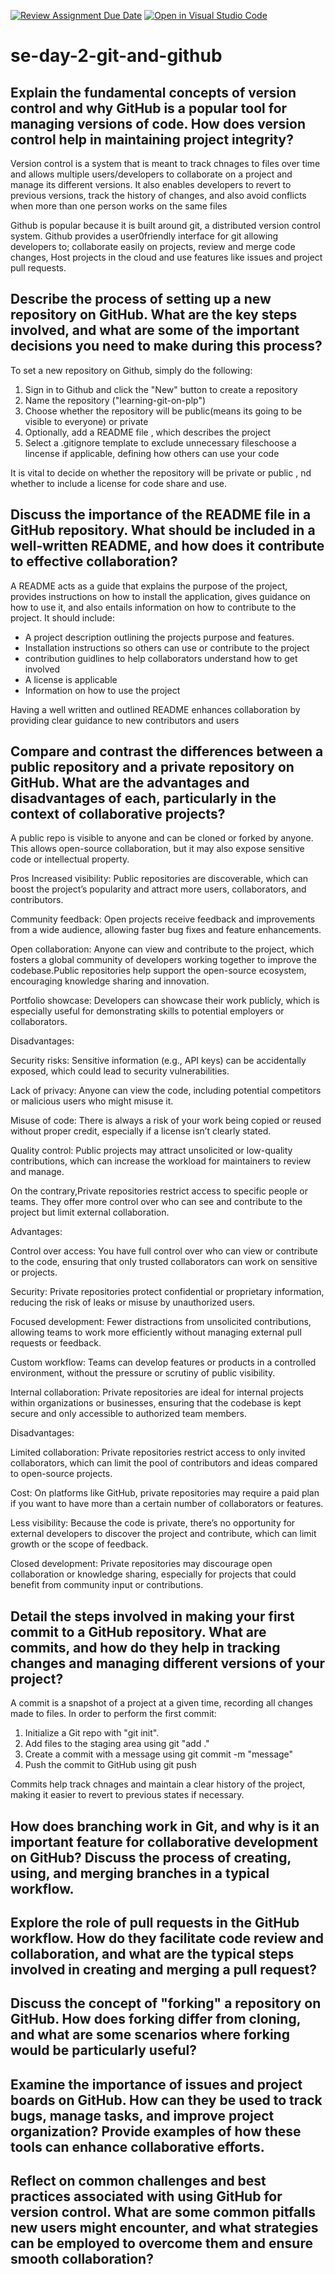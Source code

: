 [![Review Assignment Due Date](https://classroom.github.com/assets/deadline-readme-button-22041afd0340ce965d47ae6ef1cefeee28c7c493a6346c4f15d667ab976d596c.svg)](https://classroom.github.com/a/8wgCKhpZ)
[![Open in Visual Studio Code](https://classroom.github.com/assets/open-in-vscode-2e0aaae1b6195c2367325f4f02e2d04e9abb55f0b24a779b69b11b9e10269abc.svg)](https://classroom.github.com/online_ide?assignment_repo_id=15770791&assignment_repo_type=AssignmentRepo)
# se-day-2-git-and-github
## Explain the fundamental concepts of version control and why GitHub is a popular tool for managing versions of code. How does version control help in maintaining project integrity?
Version control is a system that is meant to track chnages to files over time and allows multiple users/developers to collaborate on a project and manage its different versions. It also enables developers to revert to previous versions, track the history of changes, and also avoid conflicts when more than one person works on the same files

Github is popular because it is built around git, a distributed version control system. Github provides a user0friendly interface for git allowing developers to; collaborate easily on projects, review and merge code changes, Host projects in the cloud and use features like issues and project pull requests.

## Describe the process of setting up a new repository on GitHub. What are the key steps involved, and what are some of the important decisions you need to make during this process?
To set a new repository on Github, simply do the following:
  1. Sign in to Github and click the "New" button to create a repository
  2. Name the repository ("learning-git-on-plp")
  3. Choose whether the repository will be public(means its going to be visible to everyone) or private
  4. Optionally, add a README file , which describes the project
  5. Select a .gitignore template to exclude unnecessary fileschoose a lincense if applicable, defining how others can use your code

It is vital to decide on whether the repository will be private or public , nd whether to include a license for code share and use.

## Discuss the importance of the README file in a GitHub repository. What should be included in a well-written README, and how does it contribute to effective collaboration?
A README acts as a guide that explains the purpose of the project, provides instructions on how to install the application, gives guidance on how to use it, and also entails information on how to contribute to the project. It should include:
- A project description outlining the projects purpose and features.
- Installation instructions so others can use or contribute to the project
- contribution guidlines to help collaborators understand how to get involved
- A license is applicable
- Information on how to use the project

Having a well written and outlined README enhances collaboration by providing clear guidance to new contributors and users

## Compare and contrast the differences between a public repository and a private repository on GitHub. What are the advantages and disadvantages of each, particularly in the context of collaborative projects?
A public repo is visible to anyone and can be cloned or forked by anyone. This allows open-source collaboration, but it may also expose sensitive code or intellectual property.

Pros
Increased visibility: Public repositories are discoverable, which can boost the project’s popularity and attract more users, collaborators, and contributors.

Community feedback: Open projects receive feedback and improvements from a wide audience, allowing faster bug fixes and feature enhancements.

Open collaboration: Anyone can view and contribute to the project, which fosters a global community of developers working together to improve the codebase.Public repositories help support the open-source ecosystem, encouraging knowledge sharing and innovation.

Portfolio showcase: Developers can showcase their work publicly, which is especially useful for demonstrating skills to potential employers or collaborators.

Disadvantages:

Security risks: Sensitive information (e.g., API keys) can be accidentally exposed, which could lead to security vulnerabilities.

Lack of privacy: Anyone can view the code, including potential competitors or malicious users who might misuse it.

Misuse of code: There is always a risk of your work being copied or reused without proper credit, especially if a license isn’t clearly stated.

Quality control: Public projects may attract unsolicited or low-quality contributions, which can increase the workload for maintainers to review and manage.

On the contrary,Private repositories restrict access to specific people or teams. They offer more control over who can see and contribute to the project but limit external collaboration.

Advantages:

Control over access: You have full control over who can view or contribute to the code, ensuring that only trusted collaborators can work on sensitive or projects.

Security: Private repositories protect confidential or proprietary information, reducing the risk of leaks or misuse by unauthorized users.

Focused development: Fewer distractions from unsolicited contributions, allowing teams to work more efficiently without managing external pull requests or feedback.

Custom workflow: Teams can develop features or products in a controlled environment, without the pressure or scrutiny of public visibility.

Internal collaboration: Private repositories are ideal for internal projects within organizations or businesses, ensuring that the codebase is kept secure and only accessible to authorized team members.

Disadvantages:

Limited collaboration: Private repositories restrict access to only invited collaborators, which can limit the pool of contributors and ideas compared to open-source projects.

Cost: On platforms like GitHub, private repositories may require a paid plan if you want to have more than a certain number of collaborators or features.

Less visibility: Because the code is private, there’s no opportunity for external developers to discover the project and contribute, which can limit growth or the scope of feedback.

Closed development: Private repositories may discourage open collaboration or knowledge sharing, especially for projects that could benefit from community input or contributions.

## Detail the steps involved in making your first commit to a GitHub repository. What are commits, and how do they help in tracking changes and managing different versions of your project?
A commit is a snapshot of a project at a given time, recording all changes made to files. In order to perform the first commit:
 1. Initialize a Git repo with "git init".
 2. Add files to the staging area using git "add ."
 3. Create a commit with a message using git commit -m "message"
 4. Push the commit to GitHub using git push

Commits help track chnages and maintain a clear history of the project, making it easier to revert to previous states if necessary.

## How does branching work in Git, and why is it an important feature for collaborative development on GitHub? Discuss the process of creating, using, and merging branches in a typical workflow.

## Explore the role of pull requests in the GitHub workflow. How do they facilitate code review and collaboration, and what are the typical steps involved in creating and merging a pull request?

## Discuss the concept of "forking" a repository on GitHub. How does forking differ from cloning, and what are some scenarios where forking would be particularly useful?

## Examine the importance of issues and project boards on GitHub. How can they be used to track bugs, manage tasks, and improve project organization? Provide examples of how these tools can enhance collaborative efforts.

## Reflect on common challenges and best practices associated with using GitHub for version control. What are some common pitfalls new users might encounter, and what strategies can be employed to overcome them and ensure smooth collaboration?
